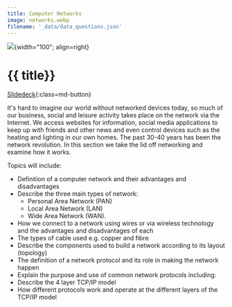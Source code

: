 ```yaml
---
title: Computer Networks
image: networks.webp
filename: '_data/data_questions.json'
---
```


![](../../assets/images/topics/{{image}}){width="100"; align=right}

# {{ title}}

[Slidedeck](./slides/networking-slides.pdf){:class=md-button}

It's hard to imagine our world without networked devices today, so much of our business, social and leisure activity takes place on the network via the Internet.  We access websites for information, social media applications to keep up with friends and other news and even control devices such as the heating and lighting in our own homes.  The past 30-40 years has been the network revolution.  In this section we take the lid off networking and examine how it works.

Topics will include:

- Definition of a computer network and their advantages and disadvantages
- Describe the three main types of network:
  - Personal Area Network (PAN)
  - Local Area Network (LAN)
  - Wide Area Network (WAN).
- How we connect to a network using wires or via wireless technology and the advantages and disadvantages of each
- The types of cable used e.g. copper and fibre
- Describe the components used to build a network according to its layout (topology)
- The definition of a network protocol and its role in making the network happen
- Explain the purpose and use of common network protocols including:
- Describe the 4 layer TCP/IP model
- How different protocols work and operate at the different layers of the TCP/IP model

